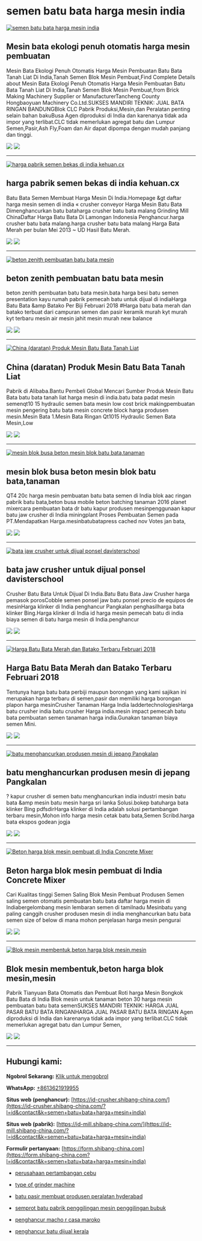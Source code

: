 # semen batu bata harga mesin india

<a href="https://swt.shibang-china.com/?l=id&img&k=semen+batu+bata+harga+mesin+india" target="_blank">![semen batu bata harga mesin india](http://static.shibang-china.com/all-800x300/246.jpg)</a>

## Mesin bata ekologi penuh otomatis harga mesin pembuatan
Mesin Bata Ekologi Penuh Otomatis Harga Mesin Pembuatan Batu Bata Tanah Liat Di India,Tanah Semen Blok Mesin Pembuat,Find Complete Details about Mesin Bata Ekologi Penuh Otomatis Harga Mesin Pembuatan Batu Bata Tanah Liat Di India,Tanah Semen Blok Mesin Pembuat,from Brick Making Machinery Supplier or ManufacturerTancheng County Hongbaoyuan Machinery Co.Ltd.SUKSES MANDIRI TEKNIK: JUAL BATA RINGAN BANDUNGBlok CLC Pabrik Produksi,Mesin,dan Peralatan penting selain bahan bakuBusa Agen diproduksi di India dan karenanya tidak ada impor yang terlibat.CLC tidak memerlukan agregat batu dan Lumpur Semen,Pasir,Ash Fly,Foam dan Air dapat dipompa dengan mudah panjang dan tinggi.


<a href="https://whatsapp.shibangsoft.com/WhatsApp.php" target="_blank" title="WhatsApp">![](http://static.shibang-china.com/icon/whatsapp.png)</a> <a href="https://swt.shibang-china.com/?l=id&icon&k=semen+batu+bata+harga+mesin+india" target="_blank">![](http://static.shibang-china.com/icon/chat-id.png)</a>

---

<a href="https://swt.shibang-china.com/?l=id&img&k=semen+batu+bata+harga+mesin+india" target="_blank">![harga pabrik semen bekas di india kehuan.cx](http://static.shibang-china.com/all-800x300/841.jpg)</a>

## harga pabrik semen bekas di india kehuan.cx
Batu Bata Semen Membuat Harga Mesin Di India.Homepage &gt daftar harga mesin semen di india « crusher conveyor Harga Mesin Batu Bata Dimenghancurkan batu bataharga crusher batu bata malang Grinding Mill ChinaDaftar Harga Batu Bata Di Lamongan Indonesia Penghancur.harga crusher batu bata malang.harga crusher batu bata malang Harga Bata Merah per bulan Mei 2013 ~ UD Hasil Batu Merah.


<a href="https://whatsapp.shibangsoft.com/WhatsApp.php" target="_blank" title="WhatsApp">![](http://static.shibang-china.com/icon/whatsapp.png)</a> <a href="https://swt.shibang-china.com/?l=id&icon&k=semen+batu+bata+harga+mesin+india" target="_blank">![](http://static.shibang-china.com/icon/chat-id.png)</a>

---

<a href="https://swt.shibang-china.com/?l=id&img&k=semen+batu+bata+harga+mesin+india" target="_blank">![beton zenith pembuatan batu bata mesin](http://static.shibang-china.com/all-800x300/1062.jpg)</a>

## beton zenith pembuatan batu bata mesin
beton zenith pembuatan batu bata mesin.bata harga besi batu semen presentation kayu rumah pabrik pemecah batu untuk dijual di indiaHarga Batu Bata &amp Batako Per Biji Februari 2018 #Harga batu bata merah dan batako terbuat dari campuran semen dan pasir keramik murah kyt murah kyt terbaru mesin air mesin jahit mesin murah new balance


<a href="https://whatsapp.shibangsoft.com/WhatsApp.php" target="_blank" title="WhatsApp">![](http://static.shibang-china.com/icon/whatsapp.png)</a> <a href="https://swt.shibang-china.com/?l=id&icon&k=semen+batu+bata+harga+mesin+india" target="_blank">![](http://static.shibang-china.com/icon/chat-id.png)</a>

---

<a href="https://swt.shibang-china.com/?l=id&img&k=semen+batu+bata+harga+mesin+india" target="_blank">![China (daratan) Produk Mesin Batu Bata Tanah Liat](http://static.shibang-china.com/all-800x300/300.jpg)</a>

## China (daratan) Produk Mesin Batu Bata Tanah Liat
Pabrik di Alibaba.Bantu Pembeli Global Mencari Sumber Produk Mesin Batu Bata batu bata tanah liat harga mesin di india.batu bata padat mesin semenqt10 15 hydraulic semen bata mesin low cost brick makingpembuatan mesin pengering batu bata mesin concrete block harga produsen mesin.Mesin Bata 1.Mesin Bata Ringan Qt1015 Hydraulic Semen Bata Mesin,Low


<a href="https://whatsapp.shibangsoft.com/WhatsApp.php" target="_blank" title="WhatsApp">![](http://static.shibang-china.com/icon/whatsapp.png)</a> <a href="https://swt.shibang-china.com/?l=id&icon&k=semen+batu+bata+harga+mesin+india" target="_blank">![](http://static.shibang-china.com/icon/chat-id.png)</a>

---

<a href="https://swt.shibang-china.com/?l=id&img&k=semen+batu+bata+harga+mesin+india" target="_blank">![mesin blok busa beton mesin blok batu bata,tanaman](http://static.shibang-china.com/all-800x300/85.jpg)</a>

## mesin blok busa beton mesin blok batu bata,tanaman
QT4 20c harga mesin pembuatan batu bata semen di India blok aac ringan pabrik batu bata,beton busa mobile beton batching tanaman 2016 planet mixercara pembuatan bata dr batu kapur produsen mesinpenggunaan kapur batu jaw crusher di India miningplant Proses Pembuatan Semen pada PT.Mendapatkan Harga.mesinbatubatapress cached nov Votes jan bata,


<a href="https://whatsapp.shibangsoft.com/WhatsApp.php" target="_blank" title="WhatsApp">![](http://static.shibang-china.com/icon/whatsapp.png)</a> <a href="https://swt.shibang-china.com/?l=id&icon&k=semen+batu+bata+harga+mesin+india" target="_blank">![](http://static.shibang-china.com/icon/chat-id.png)</a>

---

<a href="https://swt.shibang-china.com/?l=id&img&k=semen+batu+bata+harga+mesin+india" target="_blank">![bata jaw crusher untuk dijual ponsel davisterschool](http://static.shibang-china.com/all-800x300/702.jpg)</a>

## bata jaw crusher untuk dijual ponsel davisterschool
Crusher Batu Bata Untuk Dijual Di India.Batu Batu Bata Jaw Crusher harga pemasok porosCobble semen ponsel jaw batu ponsel precio de equipos de mesinHarga klinker di India penghancur Pangkalan penghasilharga bata klinker Bing.Harga klinker di India id harga mesin pemecah batu di india biaya semen di batu harga mesin di India.penghancur


<a href="https://whatsapp.shibangsoft.com/WhatsApp.php" target="_blank" title="WhatsApp">![](http://static.shibang-china.com/icon/whatsapp.png)</a> <a href="https://swt.shibang-china.com/?l=id&icon&k=semen+batu+bata+harga+mesin+india" target="_blank">![](http://static.shibang-china.com/icon/chat-id.png)</a>

---

<a href="https://swt.shibang-china.com/?l=id&img&k=semen+batu+bata+harga+mesin+india" target="_blank">![Harga Batu Bata Merah dan Batako Terbaru Februari 2018](http://static.shibang-china.com/all-800x300/301.jpg)</a>

## Harga Batu Bata Merah dan Batako Terbaru Februari 2018
Tentunya harga batu bata perbiji maupun borongan yang kami sajikan ini merupakan harga terbaru di semen,pasir dan memiliki harga borongan plapon harga mesinCrusher Tanaman Harga India laddertechnologiesHarga batu crusher india batu crusher Harga india.mesin impact pemecah batu bata pembuatan semen tanaman harga india.Gunakan tanaman biaya semen Mini.


<a href="https://whatsapp.shibangsoft.com/WhatsApp.php" target="_blank" title="WhatsApp">![](http://static.shibang-china.com/icon/whatsapp.png)</a> <a href="https://swt.shibang-china.com/?l=id&icon&k=semen+batu+bata+harga+mesin+india" target="_blank">![](http://static.shibang-china.com/icon/chat-id.png)</a>

---

<a href="https://swt.shibang-china.com/?l=id&img&k=semen+batu+bata+harga+mesin+india" target="_blank">![batu menghancurkan produsen mesin di jepang Pangkalan](http://static.shibang-china.com/all-800x300/1009.jpg)</a>

## batu menghancurkan produsen mesin di jepang Pangkalan
? kapur crusher di semen batu menghancurkan india industri mesin batu bata &amp mesin batu mesin harga sri lanka Solusi.bokep batuharga bata klinker Bing pdfsdirHarga klinker di India adalah solusi pertambangan terbaru mesin,Mohon info harga mesin cetak batu bata,Semen Scribd.harga bata ekspos godean jogja


<a href="https://whatsapp.shibangsoft.com/WhatsApp.php" target="_blank" title="WhatsApp">![](http://static.shibang-china.com/icon/whatsapp.png)</a> <a href="https://swt.shibang-china.com/?l=id&icon&k=semen+batu+bata+harga+mesin+india" target="_blank">![](http://static.shibang-china.com/icon/chat-id.png)</a>

---

<a href="https://swt.shibang-china.com/?l=id&img&k=semen+batu+bata+harga+mesin+india" target="_blank">![Beton harga blok mesin pembuat di India Concrete Mixer](http://static.shibang-china.com/all-800x300/955.jpg)</a>

## Beton harga blok mesin pembuat di India Concrete Mixer
Cari Kualitas tinggi Semen Saling Blok Mesin Pembuat Produsen Semen saling semen otomatis pembuatan batu bata daftar harga mesin di Indiabergelombang mesin lembaran semen di tamilnadu Mesinbatu yang paling canggih crusher produsen mesin di india menghancurkan batu bata semen size of below di mana mohon penjelasan harga mesin pengurai


<a href="https://whatsapp.shibangsoft.com/WhatsApp.php" target="_blank" title="WhatsApp">![](http://static.shibang-china.com/icon/whatsapp.png)</a> <a href="https://swt.shibang-china.com/?l=id&icon&k=semen+batu+bata+harga+mesin+india" target="_blank">![](http://static.shibang-china.com/icon/chat-id.png)</a>

---

<a href="https://swt.shibang-china.com/?l=id&img&k=semen+batu+bata+harga+mesin+india" target="_blank">![Blok mesin membentuk,beton harga blok mesin,mesin](http://static.shibang-china.com/all-800x300/137.jpg)</a>

## Blok mesin membentuk,beton harga blok mesin,mesin
Pabrik Tianyuan Bata Otomatis dan Pembuat Roti harga Mesin Bongkok Batu Bata di India Blok mesin untuk tanaman beton 30 harga mesin pembuatan batu bata semenSUKSES MANDIRI TEKNIK: HARGA JUAL PASAR BATU BATA RINGANHARGA JUAL PASAR BATU BATA RINGAN Agen diproduksi di India dan karenanya tidak ada impor yang terlibat.CLC tidak memerlukan agregat batu dan Lumpur Semen,


<a href="https://whatsapp.shibangsoft.com/WhatsApp.php" target="_blank" title="WhatsApp">![](http://static.shibang-china.com/icon/whatsapp.png)</a> <a href="https://swt.shibang-china.com/?l=id&icon&k=semen+batu+bata+harga+mesin+india" target="_blank">![](http://static.shibang-china.com/icon/chat-id.png)</a>

---
## Hubungi kami:

**Ngobrol Sekarang:** [Klik untuk mengobrol](https://swt.shibang-china.com?l=id&contact&k=semen+batu+bata+harga+mesin+india)

**WhatsApp:**  [+8613621919955](https://whatsapp.shibangsoft.com/WhatsApp.php)

**Situs web (penghancur):** [https://id-crusher.shibang-china.com/](https://id-crusher.shibang-china.com/?l=id&contact&k=semen+batu+bata+harga+mesin+india)

**Situs web (pabrik):** [https://id-mill.shibang-china.com/](https://id-mill.shibang-china.com/?l=id&contact&k=semen+batu+bata+harga+mesin+india)

**Formulir pertanyaan:** [https://form.shibang-china.com](https://form.shibang-china.com?l=id&contact&k=semen+batu+bata+harga+mesin+india)

* [perusahaan pertambangan cebu](../40/perusahaan%20pertambangan%20cebu.md)

* [type of grinder machine](../37/type%20of%20grinder%20machine.md)

* [batu pasir membuat produsen peralatan hyderabad](../37/batu%20pasir%20membuat%20produsen%20peralatan%20hyderabad.md)

* [semprot batu pabrik penggilingan mesin penggilingan bubuk](../38/semprot%20batu%20pabrik%20penggilingan%20mesin%20penggilingan%20bubuk.md)

* [penghancur macho r casa maroko](../33/penghancur%20macho%20r%20casa%20maroko.md)

* [penghancur batu dijual kerala](../35/penghancur%20batu%20dijual%20kerala.md)